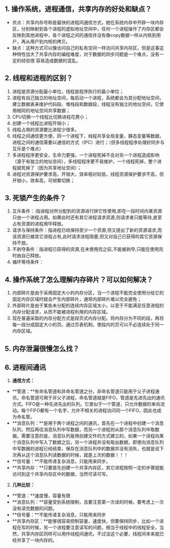 ## 1. 操作系统，进程通信，共享内存的好处和缺点？
- 优点：共享内存号称是最快的进程间通信方式，她在系统内存中开辟一块内存区，分别映射到各个进程的虚拟地址空间中，任何一个进程操作了内存区都会反映到其他进程中，各个进程之间的通信并没有像copy数据一样从内核到用户，再从用户到内核的拷贝。
- 缺点：这种方式可以像访问自己的私有空间一样访问共享内存区，但是这事这种特性加大了共享内存的编程难度，对于数据的同步问题是一个难点，没有一定的经验很 容易造成数据的混乱。
## 2. 线程和进程的区别？
1. 进程是资源分配最小单位，线程是程序执行的最小单位；
2. 进程有自己独立的地址空间，每启动一个进程，系统都会为其分配地址空间，建立数据表来维护代码段、堆栈段和数据段，线程没有独立的地址空间，它使用相同的地址空间共享数据；
3. CPU切换一个线程比切换进程花费小；
4. 创建一个线程比进程开销小；
5. 线程占用的资源要比进程少很多。
6. 线程之间通信更方便，同一个进程下，线程共享全局变量，静态变量等数据，进程之间的通信需要以通信的方式（IPC）进行；（但多线程程序处理好同步与互斥是个难点）
7. 多进程程序更安全，生命力更强，一个进程死掉不会对另一个进程造成影响（源于有独立的地址空间），多线程程序更不易维护，一个线程死掉，整个进程就死掉了（因为共享地址空间）；
8. 进程对资源保护要求高，开销大，效率相对较低，线程资源保护要求不高，但开销小，效率高，可频繁切换；

## 3. 死锁产生的条件？
1. 互斥条件：:指进程对所分配到的资源进行排它性使用,即在一段时间内某资源只由一个进程占用。如果此时还有其它进程请求资源,则请求者只能等待,直至占有资源的进程用毕释放。
2. 请求与保持条件：指进程已经保持至少一个资源,但又提出了新的资源请求,而该资源已被其它进程占有,此时请求进程阻塞,但又对自己已获得的其它资源保持不放。
3. 不剥夺条件：指进程已获得的资源,在未使用完之前,不能被剥夺,只能在使用完时由自己释放。
4. 循环等待条件：

## 4. 操作系统了怎么理解内存碎片？可以如何解决？
1. 内部碎片是由于采用固定大小的内存分区，当一个进程不能完全使用分给它的固定内存区域时就会产生内部碎片，通常内部碎片难以完全避免；
2. 外部碎片是由于某些未分配的连续内存区域太小，以至于不能满足任意进程的内存分配请求，从而不能被进程利用的内存区域。
3. 现在普遍采取的内存分配方式是段页式内存分配。将内存分为不同的段，再将每一段分成固定大小的页。通过页表机制，使段内的页可以不必连续处于同一内存区域。
## 5. 内存泄漏很慢怎么找？
## 6. 进程间通讯
1. **通信方式：**
 - **管道：**有命名管道和非命名管道之分，非命名管道只能用于父子进程通讯，命名管道可用于非父子进程，命名管道就是FIFO，管道是先进先出的通讯方式。FIFO是一种先进先出的队列。它类似于一个管道，只允许数据的单向流动。每个FIFO都有一个名字，允许不相关的进程访问同一个FIFO，因此也成为命名管。
 - **消息队列：**是用于两个进程之间的通讯，首先在一个进程中创建一个消息队列，然后再往消息队列中写数据，而另一个进程则从那个消息队列中取数据。需要注意的是，消息队列是用创建文件的方式建立的，如果一个进程向某个消息队列中写入了数据之后，另一个进程并没有取出数据，即使向消息队列中写数据的进程已经结束，保存在消息队列中的数据并没有消失，也就是说下次再从这个消息队列读数据的时候，就是上次的数据！！！
 - **信号量：**不能传递复杂消息，只能用来同步。
 - **共享内存：**只要首先创建一个共享内存区，其它进程按照一定的步骤就能访问到这个共享内存区中的数据，当然可读可写。
2. **几种比较：**
 - **管道：**速度慢，容量有限
 - **消息队列：**容量受到系统限制，且要注意第一次读的时候，要考虑上一次没有读完数据的问题。
 - **信号量：**不能传递复杂消息，只能用来同步
 - **共享内存区：**能够很容易控制容量，速度快，但要保持同步，比如一个进程在写的时候，另一个进程要注意读写的问题，相当于线程中的线程安全，当然，共享内存区同样可以用作线程间通讯，不过没这个必要，线程间本来就已经共享了一块内存的。
